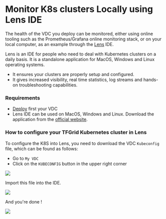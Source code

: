 # Monitor K8s clusters Locally using Lens IDE
<!-- to do Geert 
TODO GEERT
- intro: explain what is lens ide , 
what can it monitor, what's the use / what can it monitor.
- requirement: explain requirements
- getting started: explain how to set up / deploy steps (steps)
- use case: give an example of a monitoring use case once user has a lens ide (steps) -->

The health of the VDC you deploy can be monitored, either using online tooling such as the Prometheus/Grafana online monitoring stack, or on your local computer, as an example through the [Lens](https://k8slens.dev/) IDE. 

Lens is an IDE for people who need to deal with Kubernetes clusters on a daily basis. It is a standalone application for MacOS, Windows and Linux operating systems. 

- It ensures your clusters are properly setup and configured. 
- It gives increased visibility, real time statistics, log streams and hands-on troubleshooting capabilities. 


### Requirements
- [Deploy](evdc_deploy) first your VDC 
- Lens IDE can be used on MacOS, Windows and Linux. Download the application from the [official website](https://k8slens.dev/).

### How to configure your TFGrid Kubernetes cluster in Lens 

To configure the K8S into Lens, you need to download the VDC `Kubeconfig` file, which can be found as follows: 
- Go to `My VDC`
- Click on the `KUBECONFIG` button in the upper right corner

![](img/evdc_k8s_monitoring_12_kubeconfig.png)

Import this file into the IDE.

![](img/evdc_k8s_monitoring_13_lens_kubeconfig.png)

And you're done !

![](img/evdc_k8s_monitoring_14_lens.png)
